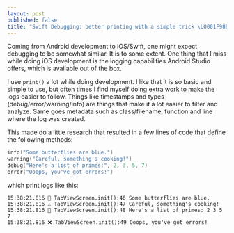 ```yaml
---
layout: post
published: false
title: "Swift Debugging: better printing with a simple trick \U0001F98B\U0001F98E⚠️❌"
---
```


Coming from Android development to iOS/Swift, one might expect debugging to be somewhat similar. It is to some extent. One thing that I miss while doing iOS development is the logging capabilities Android Studio offers, which is available out of the box. 

I use `print()` a lot while doing development. I like that it is so basic and simple to use, but often times I find myself doing extra work to make the logs easier to follow. Things like timestamps and types (debug/error/warning/info) are things that make it a lot easier to filter and analyze. Same goes metadata such as class/filename, function and line where the log was created.

This made do a little research that resulted in a few lines of code that define the following methods:


```swift
info("Some butterflies are blue.")
warning("Careful, something's cooking!")
debug("Here's a list of primes:", 2, 3, 5, 7)
error("Ooops, you've got errors!")
```

which print logs like this:


```
15:38:21.816 🦋 TabViewScreen.init():46 Some butterflies are blue.
15:38:21.816 ⚠️ TabViewScreen.init():47 Careful, something's cooking!
15:38:21.816 🦎 TabViewScreen.init():48 Here's a list of primes: 2 3 5 7
15:38:21.816 ❌ TabViewScreen.init():49 Ooops, you've got errors!
```